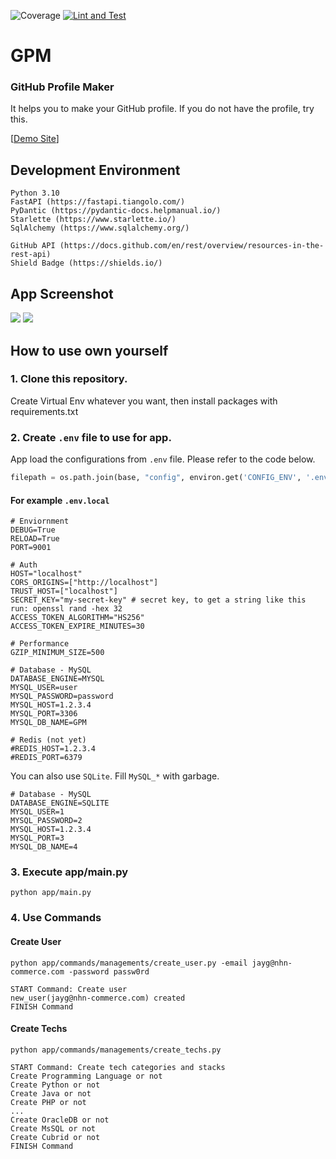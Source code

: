 ![Coverage](coverage.svg)
[![Lint and Test](https://github.com/sanggi-wjg/gpm/actions/workflows/Lint_and_Test.yml/badge.svg)](https://github.com/sanggi-wjg/gpm/actions/workflows/Lint_and_Test.yml)

# GPM
### GitHub Profile Maker
It helps you to make your GitHub profile. If you do not have the profile, try this.

[[Demo Site](http://15.164.50.32/)]

## Development Environment
```
Python 3.10
FastAPI (https://fastapi.tiangolo.com/)
PyDantic (https://pydantic-docs.helpmanual.io/)
Starlette (https://www.starlette.io/)
SqlAlchemy (https://www.sqlalchemy.org/)

GitHub API (https://docs.github.com/en/rest/overview/resources-in-the-rest-api)
Shield Badge (https://shields.io/)
```

## App Screenshot
![](media/app_screenshot.png)
![](media/profile.png)


## How to use own yourself
### 1. Clone this repository.
Create Virtual Env whatever you want, then install packages with requirements.txt

### 2. Create `.env` file to use for app.
App load the configurations from `.env` file. Please refer to the code below.

```python
filepath = os.path.join(base, "config", environ.get('CONFIG_ENV', '.env.local'))
```

#### For example `.env.local`
```dotenv
# Enviornment
DEBUG=True
RELOAD=True
PORT=9001

# Auth
HOST="localhost"
CORS_ORIGINS=["http://localhost"]
TRUST_HOST=["localhost"]
SECRET_KEY="my-secret-key" # secret key, to get a string like this run: openssl rand -hex 32
ACCESS_TOKEN_ALGORITHM="HS256"
ACCESS_TOKEN_EXPIRE_MINUTES=30

# Performance
GZIP_MINIMUM_SIZE=500

# Database - MySQL
DATABASE_ENGINE=MYSQL
MYSQL_USER=user
MYSQL_PASSWORD=password
MYSQL_HOST=1.2.3.4
MYSQL_PORT=3306
MYSQL_DB_NAME=GPM

# Redis (not yet)
#REDIS_HOST=1.2.3.4
#REDIS_PORT=6379
```

You can also use `SQLite`. Fill `MySQL_*` with garbage.
```dotenv
# Database - MySQL
DATABASE_ENGINE=SQLITE
MYSQL_USER=1
MYSQL_PASSWORD=2
MYSQL_HOST=1.2.3.4
MYSQL_PORT=3
MYSQL_DB_NAME=4
```

### 3. Execute app/main.py
```shell
python app/main.py
```

### 4. Use Commands
#### Create User
```shell
python app/commands/managements/create_user.py -email jayg@nhn-commerce.com -password passw0rd

START Command: Create user
new_user(jayg@nhn-commerce.com) created
FINISH Command
```

#### Create Techs
```shell
python app/commands/managements/create_techs.py

START Command: Create tech categories and stacks
Create Programming Language or not
Create Python or not
Create Java or not
Create PHP or not
...
Create OracleDB or not
Create MsSQL or not
Create Cubrid or not
FINISH Command
```
